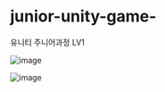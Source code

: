 # junior-unity-game-
유니티 주니어과정 LV1

![image](https://github.com/KimSungJun99/junior-unity-game-/assets/123717093/3493df69-e2a9-45ca-8d1c-6ca5e91c5307)


![image](https://github.com/KimSungJun99/junior-unity-game-/assets/123717093/e6478626-25ed-43ab-b820-33933d8c4583)
